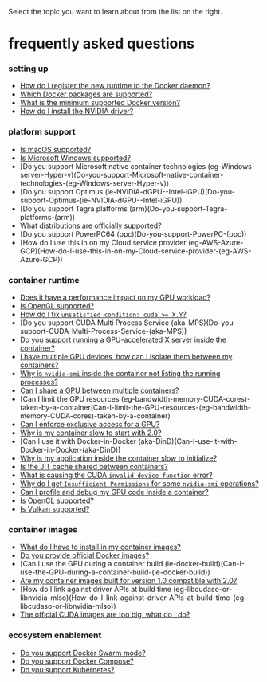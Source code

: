 Select the topic you want to learn about from the list on the right.

# frequently asked questions

### setting up

* [How do I register the new runtime to the Docker daemon?](Frequently-Asked-Questions#how-do-i-register-the-new-runtime-to-the-docker-daemon)
* [Which Docker packages are supported?](Frequently-Asked-Questions#which-docker-packages-are-supported)
* [What is the minimum supported Docker version?](Frequently-Asked-Questions#what-is-the-minimum-supported-docker-version)
* [How do I install the NVIDIA driver?](Frequently-Asked-Questions#how-do-i-install-the-nvidia-driver)

### platform support

* [Is macOS supported?](Frequently-Asked-Questions#is-macos-supported)
* [Is Microsoft Windows supported?](Frequently-Asked-Questions#is-microsoft-windows-supported)
* [Do you support Microsoft native container technologies 
(eg-Windows-server-Hyper-v)(Do-you-support-Microsoft-native-container-technologies-(eg-Windows-server-Hyper-v))
* [Do you support Optimus 
(ie-NVIDIA-dGPU--Intel-iGPU)(Do-you-support-Optimus-(ie-NVIDIA-dGPU--Intel-iGPU))
* [Do you support Tegra platforms 
(arm)(Do-you-support-Tegra-platforms-(arm))
* [What distributions are officially supported?](Frequently-Asked-Questions#what-distributions-are-officially-supported)
* [Do you support PowerPC64 
(ppc)(Do-you-support-PowerPC-(ppc))
* [How do I use this in on my Cloud service provider 
(eg-AWS-Azure-GCP)(How-do-I-use-this-in-on-my-Cloud-service-provider-(eg-AWS-Azure-GCP))

### container runtime

* [Does it have a performance impact on my GPU workload? ](Frequently-Asked-Questions#does-it-have-a-performance-impact-on-my-gpu-workload-)
* [Is OpenGL supported?](Frequently-Asked-Questions#is-opengl-supported)
* [How do I fix `unsatisfied condition: cuda >= X.Y`?](Frequently-Asked-Questions#how-do-i-fix-unsatisfied-condition-cuda--xy)
* [Do you support CUDA Multi Process Service 
(aka-MPS)(Do-you-support-CUDA-Multi-Process-Service-(aka-MPS))
* [Do you support running a GPU-accelerated X server inside the container?](Frequently-Asked-Questions#do-you-support-running-a-gpu-accelerated-x-server-inside-the-container)
* [I have multiple GPU devices, how can I isolate them between my containers?](Frequently-Asked-Questions#i-have-multiple-gpu-devices-how-can-i-isolate-them-between-my-containers)
* [Why is `nvidia-smi` inside the container not listing the running processes?](Frequently-Asked-Questions#why-is-nvidia-smi-inside-the-container-not-listing-the-running-processes)
* [Can I share a GPU between multiple containers?](Frequently-Asked-Questions#can-i-share-a-gpu-between-multiple-containers)
* [Can I limit the GPU resources 
(eg-bandwidth-memory-CUDA-cores)-taken-by-a-container(Can-I-limit-the-GPU-resources-(eg-bandwidth-memory-CUDA-cores)-taken-by-a-container)
* [Can I enforce exclusive access for a GPU?](Frequently-Asked-Questions#can-i-enforce-exclusive-access-for-a-gpu)
* [Why is my container slow to start with 2.0?](Frequently-Asked-Questions#why-is-my-container-slow-to-start-with-)
* [Can I use it with Docker-in-Docker 
(aka-DinD)(Can-I-use-it-with-Docker-in-Docker-(aka-DinD))
* [Why is my application inside the container slow to initialize?](Frequently-Asked-Questions#why-is-my-application-inside-the-container-slow-to-initialize)
* [Is the JIT cache shared between containers?](Frequently-Asked-Questions#is-the-jit-cache-shared-between-containers)
* [What is causing the CUDA `invalid device function` error?](Frequently-Asked-Questions#what-is-causing-the-cuda-invalid-device-function-error)
* [Why do I get `Insufficient Permissions` for some `nvidia-smi` operations?](Frequently-Asked-Questions#why-do-i-get-insufficient-permissions-for-some-nvidia-smi-operations)
* [Can I profile and debug my GPU code inside a container?](Frequently-Asked-Questions#can-i-profile-and-debug-my-gpu-code-inside-a-container)
* [Is OpenCL supported?](Frequently-Asked-Questions#is-opencl-supported)
* [Is Vulkan supported?](Frequently-Asked-Questions#is-vulkan-supported)

### container images

* [What do I have to install in my container images?](Frequently-Asked-Questions#what-do-i-have-to-install-in-my-container-images)
* [Do you provide official Docker images?](Frequently-Asked-Questions#do-you-provide-official-docker-images)
* [Can I use the GPU during a container build 
(ie-docker-build)(Can-I-use-the-GPU-during-a-container-build-(ie-docker-build))
* [Are my container images built for version 1.0 compatible with 2.0?](Frequently-Asked-Questions#are-my-container-images-built-for-version--compatible-with-)
* [How do I link against driver APIs at build time 
(eg-libcudaso-or-libnvidia-mlso)(How-do-I-link-against-driver-APIs-at-build-time-(eg-libcudaso-or-libnvidia-mlso))
* [The official CUDA images are too big, what do I do?](Frequently-Asked-Questions#the-official-cuda-images-are-too-big-what-do-i-do)

### ecosystem enablement

* [Do you support Docker Swarm mode?](Frequently-Asked-Questions#do-you-support-docker-swarm-mode)
* [Do you support Docker Compose?](Frequently-Asked-Questions#do-you-support-docker-compose)
* [Do you support Kubernetes?](Frequently-Asked-Questions#do-you-support-kubernetes)
